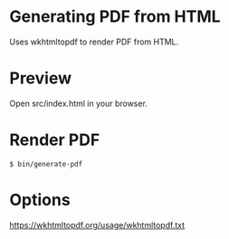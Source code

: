 # Generating PDF from HTML

Uses wkhtmltopdf to render PDF from HTML.

# Preview

Open src/index.html in your browser.

# Render PDF

```
$ bin/generate-pdf
```

# Options

https://wkhtmltopdf.org/usage/wkhtmltopdf.txt
